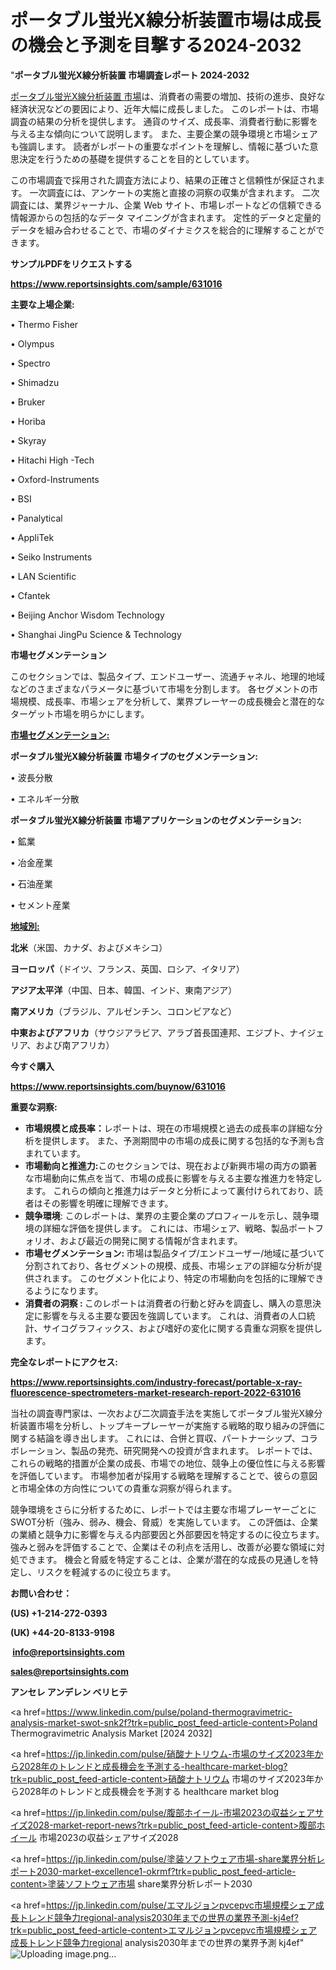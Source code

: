 # ポータブル蛍光X線分析装置市場は成長の機会と予測を目撃する2024-2032

"<strong>ポータブル蛍光X線分析装置 市場調査レポート 2024-2032</strong>

<a href=https://www.reportsinsights.com/sample/631016>ポータブル蛍光X線分析装置 市場</a>は、消費者の需要の増加、技術の進歩、良好な経済状況などの要因により、近年大幅に成長しました。 このレポートは、市場調査の結果の分析を提供します。 通貨のサイズ、成長率、消費者行動に影響を与える主な傾向について説明します。 また、主要企業の競争環境と市場シェアも強調します。 読者がレポートの重要なポイントを理解し、情報に基づいた意思決定を行うための基礎を提供することを目的としています。

この市場調査で採用された調査方法により、結果の正確さと信頼性が保証されます。 一次調査には、アンケートの実施と直接の洞察の収集が含まれます。 二次調査には、業界ジャーナル、企業 Web サイト、市場レポートなどの信頼できる情報源からの包括的なデータ マイニングが含まれます。 定性的データと定量的データを組み合わせることで、市場のダイナミクスを総合的に理解することができます。

<strong><b>サンプルPDFをリクエストする</b></strong>

<a href=https://www.reportsinsights.com/sample/631016><strong><u>https://www.reportsinsights.com/sample/631016</u></strong></a>

<strong>主要な上場企業:</strong>

• Thermo Fisher

• Olympus

• Spectro

• Shimadzu

• Bruker

• Horiba

• Skyray

• Hitachi High -Tech

• Oxford-Instruments

• BSI

• Panalytical

• AppliTek

• Seiko Instruments

• LAN Scientific

• Cfantek

• Beijing Anchor Wisdom Technology

• Shanghai JingPu Science & Technology

<strong>市場セグメンテーション</strong>

このセクションでは、製品タイプ、エンドユーザー、流通チャネル、地理的地域などのさまざまなパラメータに基づいて市場を分割します。 各セグメントの市場規模、成長率、市場シェアを分析して、業界プレーヤーの成長機会と潜在的なターゲット市場を明らかにします。

<strong><u>市場セグメンテーション</u></strong><strong><u>:</u></strong>

<strong>ポータブル蛍光X線分析装置 市場タイプのセグメンテーション:</strong>

• 波長分散

• エネルギー分散

<strong>ポータブル蛍光X線分析装置 市場アプリケーションのセグメンテーション:</strong>

• 鉱業

• 冶金産業

• 石油産業

• セメント産業

<strong><u>地域別</u></strong><strong><u>:</u></strong>

<strong>北米</strong>（米国、カナダ、およびメキシコ）

<strong>ヨーロッパ</strong>（ドイツ、フランス、英国、ロシア、イタリア）

<strong>アジア太平洋</strong>（中国、日本、韓国、インド、東南アジア）

<strong>南アメリカ</strong>（ブラジル、アルゼンチン、コロンビアなど）

<strong>中東およびアフリカ</strong>（サウジアラビア、アラブ首長国連邦、エジプト、ナイジェリア、および南アフリカ）

<strong>今すぐ購入</strong>

<a href=https://www.reportsinsights.com/buynow/631016><strong><u>https://www.reportsinsights.com/buynow/631016</u></strong></a>

<strong>重要な洞察:</strong>
<ul>
  <li><strong>市場規模と成長率：</strong>レポートは、現在の市場規模と過去の成長率の詳細な分析を提供します。 また、予測期間中の市場の成長に関する包括的な予測も含まれています。</li>
  <li><strong>市場動向と推進力:</strong>このセクションでは、現在および新興市場の両方の顕著な市場動向に焦点を当て、市場の成長に影響を与える主要な推進力を特定します。 これらの傾向と推進力はデータと分析によって裏付けられており、読者はその影響を明確に理解できます。</li>
  <li><strong>競争環境</strong>: このレポートは、業界の主要企業のプロフィールを示し、競争環境の詳細な評価を提供します。 これには、市場シェア、戦略、製品ポートフォリオ、および最近の開発に関する情報が含まれます。</li>
  <li><strong>市場セグメンテーション: </strong>市場は製品タイプ/エンドユーザー/地域に基づいて分割されており、各セグメントの規模、成長、市場シェアの詳細な分析が提供されます。 このセグメント化により、特定の市場動向を包括的に理解できるようになります。</li>
  <li><strong>消費者の洞察 : </strong>このレポートは消費者の行動と好みを調査し、購入の意思決定に影響を与える主要な要因を強調しています。 これは、消費者の人口統計、サイコグラフィックス、および嗜好の変化に関する貴重な洞察を提供します。</li>
</ul>
<strong>完全なレポートにアクセス:</strong>

<a href=https://www.reportsinsights.com/industry-forecast/portable-x-ray-fluorescence-spectrometers-market-research-report-2022-631016><strong><u><b>https://www.reportsinsights.com/industry-forecast/portable-x-ray-fluorescence-spectrometers-market-research-report-2022-631016</b></u></strong></a>

当社の調査専門家は、一次および二次調査手法を実施してポータブル蛍光X線分析装置市場を分析し、トップキープレーヤーが実施する戦略的取り組みの評価に関する結論を導き出します。 これには、合併と買収、パートナーシップ、コラボレーション、製品の発売、研究開発への投資が含まれます。 レポートでは、これらの戦略的措置が企業の成長、市場での地位、競争上の優位性に与える影響を評価しています。 市場参加者が採用する戦略を理解することで、彼らの意図と市場全体の方向性についての貴重な洞察が得られます。

競争環境をさらに分析するために、レポートでは主要な市場プレーヤーごとにSWOT分析（強み、弱み、機会、脅威）を実施しています。 この評価は、企業の業績と競争力に影響を与える内部要因と外部要因を特定するのに役立ちます。 強みと弱みを評価することで、企業はその利点を活用し、改善が必要な領域に対処できます。 機会と脅威を特定することは、企業が潜在的な成長の見通しを特定し、リスクを軽減するのに役立ちます。

<strong>お問い合わせ：</strong>

<strong>(US) +1-214-272-0393</strong>

<strong>(UK) +44-20-8133-9198</strong>

<strong> </strong><a href=info@reportsinsights.com><strong><u>info@reportsinsights.com</u></strong></a>

<a href=sales@reportsinsights.com><strong><u>sales@reportsinsights.com</u></strong></a>

<strong>アンセレ アンデレン ベリヒテ</strong>

<a href=https://www.linkedin.com/pulse/poland-thermogravimetric-analysis-market-swot-snk2f?trk=public_post_feed-article-content>Poland Thermogravimetric Analysis Market [2024 2032]</a>

<a href=https://jp.linkedin.com/pulse/硝酸ナトリウム-市場のサイズ2023年から2028年のトレンドと成長機会を予測する-healthcare-market-blog?trk=public_post_feed-article-content>硝酸ナトリウム 市場のサイズ2023年から2028年のトレンドと成長機会を予測する healthcare market blog</a>

<a href=https://jp.linkedin.com/pulse/腹部ホイール-市場2023の収益シェアサイズ2028-market-report-news?trk=public_post_feed-article-content>腹部ホイール 市場2023の収益シェアサイズ2028</a>

<a href=https://jp.linkedin.com/pulse/塗装ソフトウェア市場-share業界分析レポート2030-market-excellence1-okrmf?trk=public_post_feed-article-content>塗装ソフトウェア市場 share業界分析レポート2030</a>

<a href=https://jp.linkedin.com/pulse/エマルジョンpvcepvc市場規模シェア成長トレンド競争力regional-analysis2030年までの世界の業界予測-kj4ef?trk=public_post_feed-article-content>エマルジョンpvcepvc市場規模シェア成長トレンド競争力regional analysis2030年までの世界の業界予測 kj4ef</a>"
![Uploading image.png…]()
